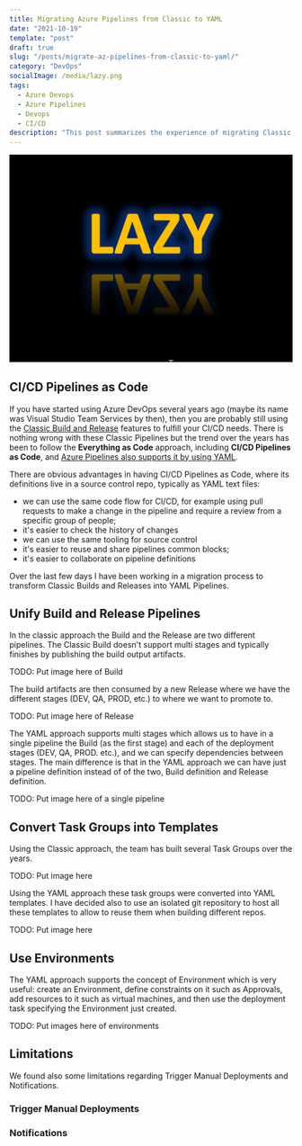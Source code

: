 ```yaml
---
title: Migrating Azure Pipelines from Classic to YAML
date: "2021-10-19"
template: "post"
draft: true
slug: "/posts/migrate-az-pipelines-from-classic-to-yaml/"
category: "DevOps"
socialImage: /media/lazy.png
tags:
  - Azure Devops
  - Azure Pipelines
  - Devops
  - CI/CD
description: "This post summarizes the experience of migrating Classic Azure Pipelines to YAML."
---
```

![Be Lazy](./lazy.png)

## CI/CD Pipelines as Code

If you have started using Azure DevOps several years ago (maybe its name was Visual
Studio Team Services by then), then you are probably still using the [Classic
Build and
Release](https://docs.microsoft.com/en-us/azure/devops/pipelines/get-started/pipelines-get-started?view=azure-devops#define-pipelines-using-the-classic-interface)
features to fulfill your CI/CD needs. There is nothing wrong with these Classic
Pipelines but the trend over the years has been to follow the **Everything as
Code** approach, including **CI/CD Pipelines as Code**, and [Azure Pipelines also supports it by using YAML](https://docs.microsoft.com/en-us/azure/devops/pipelines/get-started/pipelines-get-started?view=azure-devops#define-pipelines-using-yaml-syntax).

There are obvious advantages in having CI/CD Pipelines as Code, where its
definitions live in a source control repo, typically as YAML text files:

- we can use the same code flow for CI/CD, for example using pull requests to make a
  change in the pipeline and require a review from a specific group of
  people;
- it's easier to check the history of changes
- we can use the same tooling for source control
- it's easier to reuse and share pipelines common blocks;
- it's easier to collaborate on pipeline definitions

Over the last few days I have been working in a migration process to transform
Classic Builds and Releases into YAML Pipelines.

## Unify Build and Release Pipelines

In the classic approach the Build and the Release are two different pipelines. The
Classic Build doesn't support multi stages and typically finishes by
publishing the build output artifacts. 

TODO: Put image here of Build

The build artifacts are then consumed by a new Release where we have the
different stages (DEV, QA, PROD, etc.) to where we want to promote to.

TODO: Put image here of Release 

The YAML approach supports multi stages which allows us to have in a single
pipeline the Build (as the first stage) and each of the deployment stages (DEV,
QA, PROD. etc.), and we can specify dependencies between stages. The main
difference is that in the YAML approach we can have just a pipeline definition instead of
of the two, Build definition and Release definition.

TODO: Put image here of a single pipeline

## Convert Task Groups into Templates

Using the Classic approach, the team has built several Task Groups over the years. 

TODO: Put image here

Using the YAML approach these task groups were converted into YAML templates. I have decided also to use an isolated git repository to host all these templates to allow to reuse them when building different repos.

TODO: Put image here

## Use Environments

The YAML approach supports the concept of Environment which is very useful: create an Environment, define constraints on it such as Approvals, add resources to it such as virtual machines, and then use the deployment task specifying the Environment just created.

TODO: Put images here of environments

## Limitations

We found also some limitations regarding Trigger Manual Deployments and Notifications.

### Trigger Manual Deployments

### Notifications